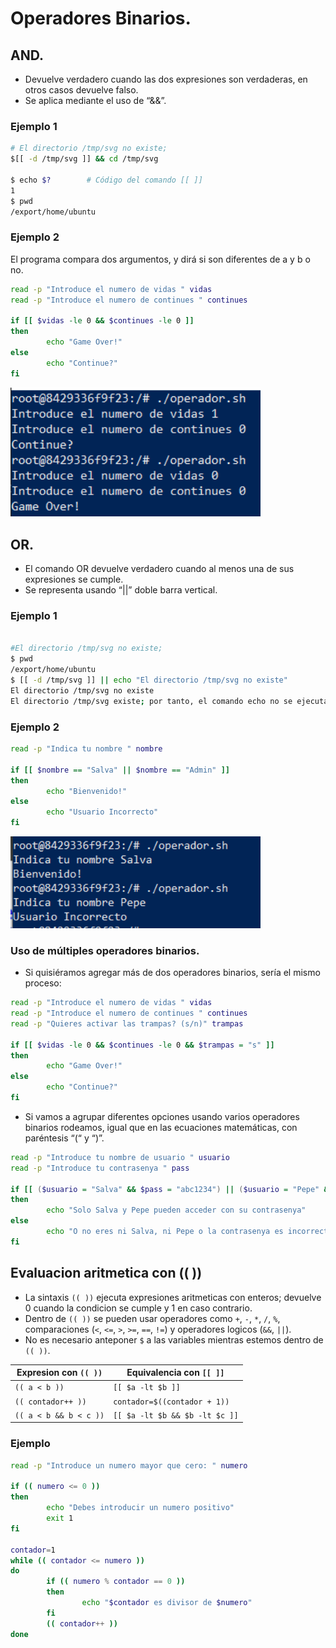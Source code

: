# Operadores Binarios.

## AND.

- Devuelve verdadero cuando las dos expresiones son verdaderas, en otros casos devuelve falso.
- Se aplica mediante el uso de “&&”.

### Ejemplo 1

```bash title=""
# El directorio /tmp/svg no existe;
$[[ -d /tmp/svg ]] && cd /tmp/svg

$ echo $?        # Código del comando [[ ]]
1
$ pwd
/export/home/ubuntu
```

### Ejemplo 2

El programa compara dos argumentos, y dirá si son diferentes de a y b o no.

```bash
read -p "Introduce el numero de vidas " vidas
read -p "Introduce el numero de continues " continues

if [[ $vidas -le 0 && $continues -le 0 ]]
then
        echo "Game Over!"
else
        echo "Continue?"
fi
```

  <img src="imagenes/17.png" width="400"/>

## OR.

- El comando OR devuelve verdadero cuando al menos una de sus expresiones se cumple.
- Se representa usando “||” doble barra vertical.

### Ejemplo 1

```bash title=""

#El directorio /tmp/svg no existe;
$ pwd
/export/home/ubuntu
$ [[ -d /tmp/svg ]] || echo "El directorio /tmp/svg no existe"
El directorio /tmp/svg no existe
El directorio /tmp/svg existe; por tanto, el comando echo no se ejecuta.
```

### Ejemplo 2

```bash
read -p "Indica tu nombre " nombre

if [[ $nombre == "Salva" || $nombre == "Admin" ]]
then
        echo "Bienvenido!"
else
        echo "Usuario Incorrecto"
fi
```

  <img src="imagenes/19.png" width="400"/>

### Uso de múltiples operadores binarios.

- Si quisiéramos agregar más de dos operadores binarios, sería el mismo proceso:

```bash
read -p "Introduce el numero de vidas " vidas
read -p "Introduce el numero de continues " continues
read -p "Quieres activar las trampas? (s/n)" trampas

if [[ $vidas -le 0 && $continues -le 0 && $trampas = "s" ]]
then
        echo "Game Over!"
else
        echo "Continue?"
fi
```

- Si vamos a agrupar diferentes opciones usando varios operadores binarios rodeamos, igual que en las ecuaciones matemáticas, con paréntesis “(“ y “)”.

```bash
read -p "Introduce tu nombre de usuario " usuario
read -p "Introduce tu contrasenya " pass

if [[ ($usuario = "Salva" && $pass = "abc1234") || ($usuario = "Pepe" && $pass="4231abc") ]]
then
        echo "Solo Salva y Pepe pueden acceder con su contrasenya"
else
        echo "O no eres ni Salva, ni Pepe o la contrasenya es incorrecta"
fi
```

## Evaluacion aritmetica con (( ))

- La sintaxis `(( ))` ejecuta expresiones aritmeticas con enteros; devuelve 0 cuando la condicion se cumple y 1 en caso contrario.
- Dentro de `(( ))` se pueden usar operadores como `+`, `-`, `*`, `/`, `%`, comparaciones (`<`, `<=`, `>`, `>=`, `==`, `!=`) y operadores logicos (`&&`, `||`).
- No es necesario anteponer `$` a las variables mientras estemos dentro de `(( ))`.

| Expresion con `(( ))` | Equivalencia con `[[ ]]` |
| --- | --- |
| `(( a < b ))` | `[[ $a -lt $b ]]` |
| `(( contador++ ))` | `contador=$((contador + 1))` |
| `(( a < b && b < c ))` | `[[ $a -lt $b && $b -lt $c ]]` |

### Ejemplo

```bash
read -p "Introduce un numero mayor que cero: " numero

if (( numero <= 0 ))
then
        echo "Debes introducir un numero positivo"
        exit 1
fi

contador=1
while (( contador <= numero ))
do
        if (( numero % contador == 0 ))
        then
                echo "$contador es divisor de $numero"
        fi
        (( contador++ ))
done
```
